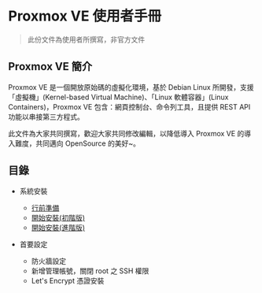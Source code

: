 Proxmox VE 使用者手冊
=
> 此份文件為使用者所撰寫，非官方文件

## Proxmox VE 簡介
Proxmox VE 是一個開放原始碼的虛擬化環境，基於 Debian Linux 所開發，支援「虛擬機」(Kernel-based Virtual Machine)、「Linux 軟體容器」(Linux Containers)，Proxmox VE 包含：網頁控制台、命令列工具，且提供 REST API 功能以串接第三方程式。

此文件為大家共同撰寫，歡迎大家共同修改編輯，以降低導入 Proxmox VE 的導入難度，共同邁向 OpenSource 的美好~。 

## 目錄
- 系統安裝
    - [行前準備](doc/01.installation.preparation.md)
    - [開始安裝(初階版)](doc/01.installation.basic.md)
    - [開始安裝(進階版)](doc/01.installation.advance.md)

- 首要設定
    - 防火牆設定
    - 新增管理帳號，關閉 root 之 SSH 權限
    - Let's Encrypt 憑證安裝
